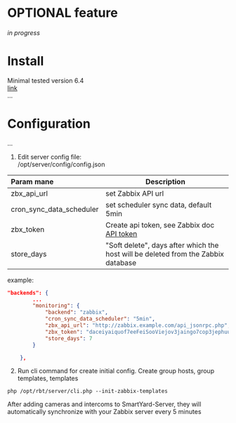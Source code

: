 #  OPTIONAL feature
###### in progress

# Install 
Minimal tested version 6.4   
[link](https://www.zabbix.com/download?zabbix=6.4&os_distribution=ubuntu&os_version=22.04&components=server_frontend_agent&db=pgsql&ws=nginx)   
... 

# Configuration
...

1. Edit server config file:  
 /opt/server/config/config.json

| **Param mane**           | **Description**                                                                                                                                       |  
|:-------------------------|-------------------------------------------------------------------------------------------------------------------------------------------------------|
| zbx_api_url              | set Zabbix API url                                                                                                                                    |
| cron_sync_data_scheduler | set scheduler sync data, default 5min                                                                                                                 |
| zbx_token                | Create api token, see Zabbix doc [API token](https://www.zabbix.com/documentation/current/en/manual/web_interface/frontend_sections/users/api_tokens) |
| store_days               | "Soft delete", days after which the host will be deleted from the Zabbix database                                                                     |
example:
```json
"backends": {
        ...
        "monitoring": {
            "backend": "zabbix",
            "cron_sync_data_scheduler": "5min",
            "zbx_api_url": "http://zabbix.example.com/api_jsonrpc.php",
            "zbx_token": "daceiyaiquof7eeFeiSooViejov3jaingo7cop3jephuu2ohz6aim0eigeezoh0J",
            "store_days": 7
        }

    },
````
2. Run cli command for create initial config. Create group hosts, group templates, templates
 ```shell
php /opt/rbt/server/cli.php --init-zabbix-templates
 ```

After adding cameras and intercoms to SmartYard-Server, they will automatically synchronize with your Zabbix server every 5 minutes